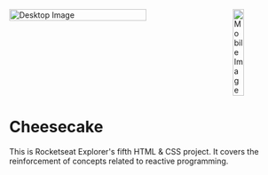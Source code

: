 <div style="display: flex; justify-content: space-between;">
    <img src="images/desktop.png" alt="Desktop Image" style="width: 70%;">
    <img src="images/mobile.png" alt="Mobile Image" style="width: 20%;">
</div>

<h1>Cheesecake</h1>
<p>This is Rocketseat Explorer's fifth HTML & CSS project. It covers the reinforcement of concepts related to reactive programming.</p>
